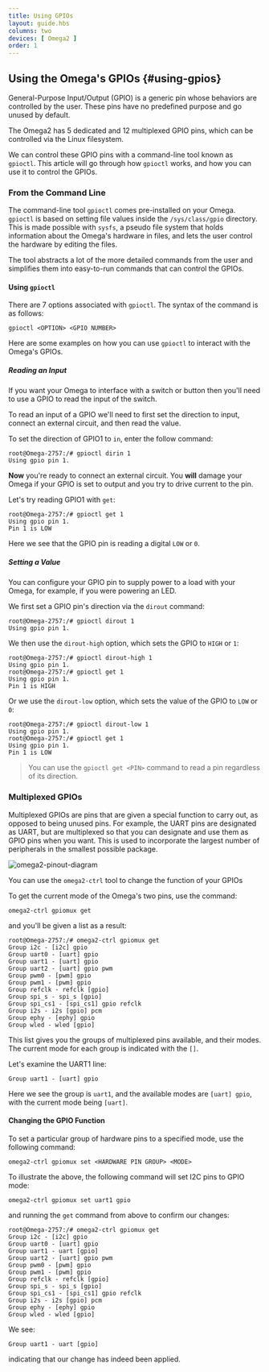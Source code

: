 ```yaml
---
title: Using GPIOs
layout: guide.hbs
columns: two
devices: [ Omega2 ]
order: 1
---
```


## Using the Omega's GPIOs {#using-gpios}

<!-- Lazar: copy kit guide text on gpios, put it here -->
General-Purpose Input/Output (GPIO) is a generic pin whose behaviors are controlled by the user. These pins have no predefined purpose and go unused by default.

The Omega2 has 5 dedicated and 12 multiplexed GPIO pins, which can be controlled via the Linux filesystem.

We can control these GPIO pins with a command-line tool known as `gpioctl`. This article will go through how `gpioctl` works, and how you can use it to control the GPIOs.




### From the Command Line

The command-line tool `gpioctl` comes pre-installed on your Omega. `gpioctl` is based on setting file values inside the `/sys/class/gpio` directory. This is made possible with `sysfs`, a pseudo file system that holds information about the Omega's hardware in files, and lets the user control the hardware by editing the files.


The tool abstracts a lot of the more detailed commands from the user and simplifies them into easy-to-run commands that can control the GPIOs.



#### Using `gpioctl`

There are 7 options associated with `gpioctl`. The syntax of the command is as follows:

```
gpioctl <OPTION> <GPIO NUMBER>
```


Here are some examples on how you can use `gpioctl` to interact with the Omega's GPIOs.




##### Reading an Input

If you want your Omega to interface with a switch or button then you'll need to use a GPIO to read the input of the switch.

To read an input of a GPIO we'll need to first set the direction to input, connect an external circuit, and then read the value.


To set the direction of GPIO1 to `in`, enter the follow command:

```
root@Omega-2757:/# gpioctl dirin 1
Using gpio pin 1.
```

**Now** you're ready to connect an external circuit. You **will** damage your Omega if your GPIO is set to output and you try to drive current to the pin.

Let's try reading GPIO1 with `get`:

```
root@Omega-2757:/# gpioctl get 1
Using gpio pin 1.
Pin 1 is LOW
```

Here we see that the GPIO pin is reading a digital `LOW` or `0`.


##### Setting a Value

You can configure your GPIO pin to supply power to a load with your Omega, for example, if you were powering an LED.

We first set a GPIO pin's direction via the `dirout` command:

```
root@Omega-2757:/# gpioctl dirout 1
Using gpio pin 1.
```


We then use the `dirout-high` option, which sets the GPIO to `HIGH` or `1`:

```
root@Omega-2757:/# gpioctl dirout-high 1
Using gpio pin 1.
root@Omega-2757:/# gpioctl get 1
Using gpio pin 1.
Pin 1 is HIGH
```


Or we use the `dirout-low` option, which sets the value of the GPIO to `LOW` or `0`:

```
root@Omega-2757:/# gpioctl dirout-low 1
Using gpio pin 1.
root@Omega-2757:/# gpioctl get 1
Using gpio pin 1.
Pin 1 is LOW
```

> You can use the `gpioctl get <PIN>` command to read a pin regardless of its direction.


### Multiplexed GPIOs

Multiplexed GPIOs are pins that are given a special function to carry out, as opposed to being unused pins. For example, the UART pins are designated as UART, but are multiplexed so that you can designate and use them as GPIO pins when you want. This is used to incorporate the largest number of peripherals in the smallest possible package.

![omega2-pinout-diagram](https://raw.githubusercontent.com/OnionIoT/tree/master/Omega2/Documentation/Hardware-Overview/img/Omega-2-pinout-diagram.png)

You can use the `omega2-ctrl` tool to change the function of your GPIOs


To get the current mode of the Omega's two pins, use the command:

```
omega2-ctrl gpiomux get
```

and you'll be given a list as a result:

```
root@Omega-2757:/# omega2-ctrl gpiomux get
Group i2c - [i2c] gpio
Group uart0 - [uart] gpio
Group uart1 - [uart] gpio
Group uart2 - [uart] gpio pwm
Group pwm0 - [pwm] gpio
Group pwm1 - [pwm] gpio
Group refclk - refclk [gpio]
Group spi_s - spi_s [gpio]
Group spi_cs1 - [spi_cs1] gpio refclk
Group i2s - i2s [gpio] pcm
Group ephy - [ephy] gpio
Group wled - wled [gpio]
```

This list gives you the groups of multiplexed pins available, and their modes. The current mode for each group is indicated with the `[]`.

Let's examine the UART1 line:

```
Group uart1 - [uart] gpio
```

Here we see the group is `uart1`, and the available modes are `[uart] gpio`, with the current mode being `[uart]`.

#### Changing the GPIO Function

To set a particular group of hardware pins to a specified mode, use the following command:

```
omega2-ctrl gpiomux set <HARDWARE PIN GROUP> <MODE>
```

To illustrate the above, the following command will set I2C pins to GPIO mode:

```
omega2-ctrl gpiomux set uart1 gpio
```

and running the `get` command from above to confirm our changes:

```
root@Omega-2757:/# omega2-ctrl gpiomux get
Group i2c - [i2c] gpio
Group uart0 - [uart] gpio
Group uart1 - uart [gpio]
Group uart2 - [uart] gpio pwm
Group pwm0 - [pwm] gpio
Group pwm1 - [pwm] gpio
Group refclk - refclk [gpio]
Group spi_s - spi_s [gpio]
Group spi_cs1 - [spi_cs1] gpio refclk
Group i2s - i2s [gpio] pcm
Group ephy - [ephy] gpio
Group wled - wled [gpio]
```

We see:
```
Group uart1 - uart [gpio]
```
indicating that our change has indeed been applied.
